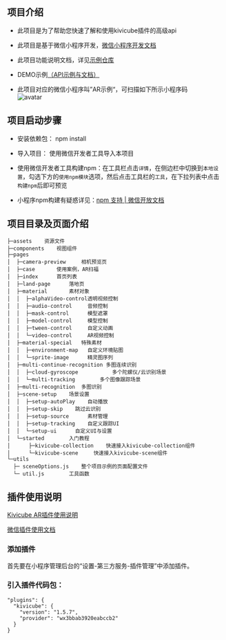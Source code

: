 ##  项目介绍

* 此项目是为了帮助您快速了解和使用kivicube插件的高级api

* 此项目是基于微信小程序开发，[微信小程序开发文档](https://developers.weixin.qq.com/miniprogram/dev/framework/)

* 此项目功能说明文档，详见[示例仓库](https://www.yuque.com/kivicube/manual/advanced-api)

* DEMO示例[（API示例与文档）](https://github.com/kivisense/wechat-kivicube-plugin-api-demo)

* 此项目对应的微信小程序叫”AR示例“，可扫描如下所示小程序码  
![avatar](https://cdn.nlark.com/yuque/0/2020/jpeg/217517/1606982678816-87c46bb6-261c-458d-b8bf-e3a6d15b9993.jpeg?x-oss-process=image%2Fresize%2Cw_200)

## 项目启动步骤
* 安装依赖包： npm install

* 导入项目： 使用微信开发者工具导入本项目

* 使用微信开发者工具构建npm：在工具栏点击`详情`，在侧边栏中切换到`本地设置`，勾选下方的`使用npm模块`选项，然后点击工具栏的`工具`，在下拉列表中点击`构建npm`后即可预览

* 小程序npm构建有疑惑详见：[npm 支持 | 微信开放文档](https://github.com/kivisense/wechat-kivicube-plugin-api-demo)

## 项目目录及页面介绍
```
├─assets 	资源文件
├─components 	视图组件
├─pages
│  ├─camera-preview   	相机预览页
│  ├─case		使用案例，AR扫福
│  ├─index		首页列表
│  ├─land-page 		落地页
│  ├─material 		素材对象
│  │  ├─alphaVideo-control透明视频控制
│  │  ├─audio-control 	  音频控制
│  │  ├─mask-control  	  模型遮罩
│  │  ├─model-control     模型控制
│  │  ├─tween-control	  自定义动画
│  │  └─video-control	  AR视频控制
│  ├─material-special	特殊素材
│  │  ├─environment-map	  自定义环境贴图
│  │  └─sprite-image	  精灵图序列
│  ├─multi-continue-recognition 多图连续识别
│  │  ├─cloud-gyroscope	          多个陀螺仪/云识别场景
│  │  └─multi-tracking		  多个图像跟踪场景
│  ├─multi-recognition 	多图识别
│  ├─scene-setup	场景设置
│  │  ├─setup-autoPlay	  自动播放
│  │  ├─setup-skip	  跳过云识别
│  │  ├─setup-source 	  素材管理
│  │  ├─setup-tracking	  自定义跟踪UI
│  │  └─setup-ui	  自定义UI与设置
│  └─started		入门教程
│      ├─kivicube-collection	快速接入kivicube-collection组件
│      └─kivicube-scene		快速接入kivicube-scene组件
└─utils			
  ├─ sceneOptions.js	整个项目示例的页面配置文件
  └─ util.js 		工具函数
```

## 插件使用说明

[Kivicube AR插件使用说明](https://mp.weixin.qq.com/wxopen/plugindevdoc?appid=wx3bbab3920eabccb2&token=&lang=zh_CN)

[微信插件使用文档](https://developers.weixin.qq.com/miniprogram/dev/framework/plugin/using.html) 

### 添加插件
首先要在小程序管理后台的“设置-第三方服务-插件管理”中添加插件。

### 引入插件代码包：
    "plugins": {
      "kivicube": {
        "version": "1.5.7",
        "provider": "wx3bbab3920eabccb2"
      }
	}



